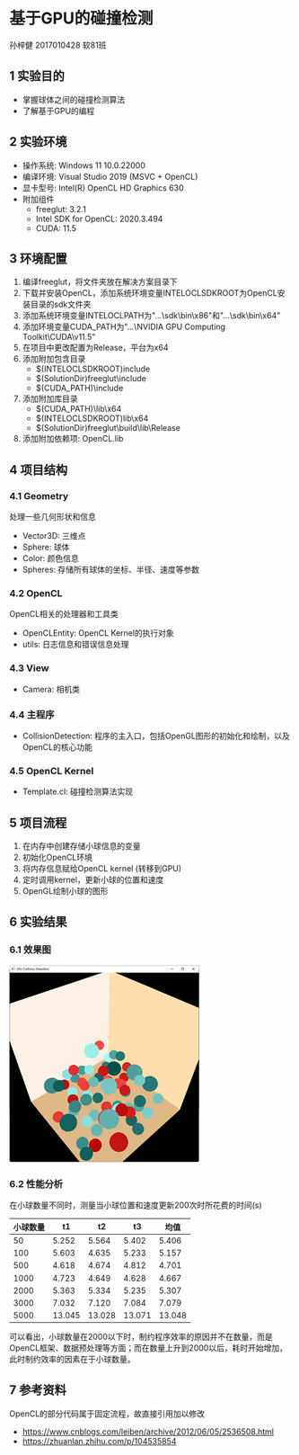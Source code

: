 # 基于GPU的碰撞检测

孙梓健  2017010428  软81班

## 1 实验目的

+ 掌握球体之间的碰撞检测算法
+ 了解基于GPU的编程

## 2 实验环境

+ 操作系统: Windows 11 10.0.22000
+ 编译环境: Visual Studio 2019 (MSVC + OpenCL)
+ 显卡型号: Intel(R) OpenCL HD Graphics 630
+ 附加组件
    + freeglut: 3.2.1
    + Intel SDK for OpenCL: 2020.3.494
    + CUDA: 11.5

## 3 环境配置

1. 编译freeglut，将文件夹放在解决方案目录下
2. 下载并安装OpenCL，添加系统环境变量INTELOCLSDKROOT为OpenCL安装目录的sdk文件夹
3. 添加系统环境变量INTELOCLPATH为"...\sdk\bin\x86"和"...\sdk\bin\x64"
4. 添加环境变量CUDA_PATH为"...\NVIDIA GPU Computing Toolkit\CUDA\v11.5"
5. 在项目中更改配置为Release，平台为x64
6. 添加附加包含目录
    + $(INTELOCLSDKROOT)include
    + $(SolutionDir)freeglut\include
    + $(CUDA_PATH)\include
7. 添加附加库目录
    + $(CUDA_PATH)\lib\x64
    + $(INTELOCLSDKROOT)lib\x64
    + $(SolutionDir)freeglut\build\lib\Release
8. 添加附加依赖项: OpenCL.lib

## 4 项目结构

### 4.1 Geometry

处理一些几何形状和信息

+ Vector3D: 三维点
+ Sphere: 球体
+ Color: 颜色信息
+ Spheres: 存储所有球体的坐标、半径、速度等参数

### 4.2 OpenCL

OpenCL相关的处理器和工具类

+ OpenCLEntity: OpenCL Kernel的执行对象
+ utils: 日志信息和错误信息处理

### 4.3 View

+ Camera: 相机类

### 4.4 主程序

+ CollisionDetection: 程序的主入口，包括OpenGL图形的初始化和绘制，以及OpenCL的核心功能

### 4.5 OpenCL Kernel

+ Template.cl: 碰撞检测算法实现

## 5 项目流程

1. 在内存中创建存储小球信息的变量
2. 初始化OpenCL环境
3. 将内存信息赋给OpenCL kernel (转移到GPU)
4. 定时调用kernel，更新小球的位置和速度
5. OpenGL绘制小球的图形

## 6 实验结果

### 6.1 效果图

![avatar](pic.png)

### 6.2 性能分析

在小球数量不同时，测量当小球位置和速度更新200次时所花费的时间(s)

| 小球数量 | t1 | t2 | t3 | 均值 |
| --- | --- | --- | --- | --- |
| 50 | 5.252 | 5.564 | 5.402 | 5.406 |
| 100 | 5.603 | 4.635 | 5.233 | 5.157 |
| 500 | 4.618 | 4.674 | 4.812 | 4.701 |
| 1000 | 4.723 | 4.649 | 4.628 | 4.667 |
| 2000 | 5.363 | 5.334 | 5.235 | 5.307 |
| 3000 | 7.032 | 7.120 | 7.084 | 7.079 |
| 5000 | 13.045 | 13.028 | 13.071 | 13.048 |

可以看出，小球数量在2000以下时，制约程序效率的原因并不在数量，而是OpenCL框架、数据预处理等方面；而在数量上升到2000以后，耗时开始增加，此时制约效率的因素在于小球数量。

## 7 参考资料

OpenCL的部分代码属于固定流程，故直接引用加以修改

+ https://www.cnblogs.com/leiben/archive/2012/06/05/2536508.html
+ https://zhuanlan.zhihu.com/p/104535854